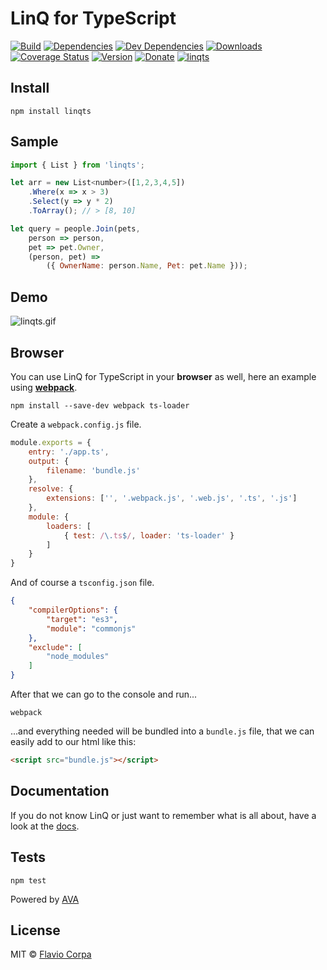 # LinQ for TypeScript

[![Build](https://img.shields.io/travis/kutyel/linq.ts/master.svg?style=flat-square)](https://travis-ci.org/kutyel/linq.ts)
[![Dependencies](https://img.shields.io/david/kutyel/linq.ts.svg?style=flat-square)](https://david-dm.org/kutyel/linq.ts)
[![Dev Dependencies](https://img.shields.io/david/dev/kutyel/linq.ts.svg?style=flat-square)](https://david-dm.org/kutyel/linq.ts#info=devDependencies)
[![Downloads](https://img.shields.io/npm/dm/linqts.svg?style=flat-square)](https://npmjs.com/packages/linqts)
[![Coverage Status](https://coveralls.io/repos/github/kutyel/linq.ts/badge.svg?branch=master)](https://coveralls.io/github/kutyel/linq.ts?branch=master)
[![Version](https://img.shields.io/npm/v/linqts.svg?style=flat-square)](https://npmjs.com/packages/linqts)
[![Donate](https://img.shields.io/badge/donate-paypal-blue.svg?style=flat-square)](https://paypal.me/flaviocorpa)
[![linqts](https://raw.githubusercontent.com/kutyel/linq/master/assets/linqts.png)](http://www.typescriptlang.org)

## Install

```
npm install linqts
```

## Sample

```javascript
import { List } from 'linqts';

let arr = new List<number>([1,2,3,4,5])
    .Where(x => x > 3)
    .Select(y => y * 2)
    .ToArray(); // > [8, 10]

let query = people.Join(pets,
    person => person,
    pet => pet.Owner,
    (person, pet) =>
        ({ OwnerName: person.Name, Pet: pet.Name }));
```

## Demo

![linqts.gif](https://raw.githubusercontent.com/kutyel/linq/master/assets/linqts.gif)

## Browser

You can use LinQ for TypeScript in your **browser** as well, here an example using [**webpack**](https://webpack.github.io/).

```
npm install --save-dev webpack ts-loader
```

Create a `webpack.config.js` file.

```javascript
module.exports = {
    entry: './app.ts',
    output: {
        filename: 'bundle.js'
    },
    resolve: {
        extensions: ['', '.webpack.js', '.web.js', '.ts', '.js']
    },
    module: {
        loaders: [
            { test: /\.ts$/, loader: 'ts-loader' }
        ]
    }
}

```

And of course a `tsconfig.json` file.

```json
{
    "compilerOptions": {
        "target": "es3",
        "module": "commonjs"
    },
    "exclude": [
        "node_modules"
    ]
}
```

After that we can go to the console and run...

```
webpack
```

...and everything needed will be bundled into a `bundle.js` file, that we can easily add to our html like this:

```html
<script src="bundle.js"></script>
```

## Documentation
If you do not know LinQ or just want to remember what is all about, have a look at the [docs](http://kutyel.github.io/linq.ts/docs/classes/list/index.html).

## Tests

```
npm test
```

Powered by [AVA](https://github.com/sindresorhus/ava)

## License

MIT © [Flavio Corpa](http://flaviocorpa.com)
